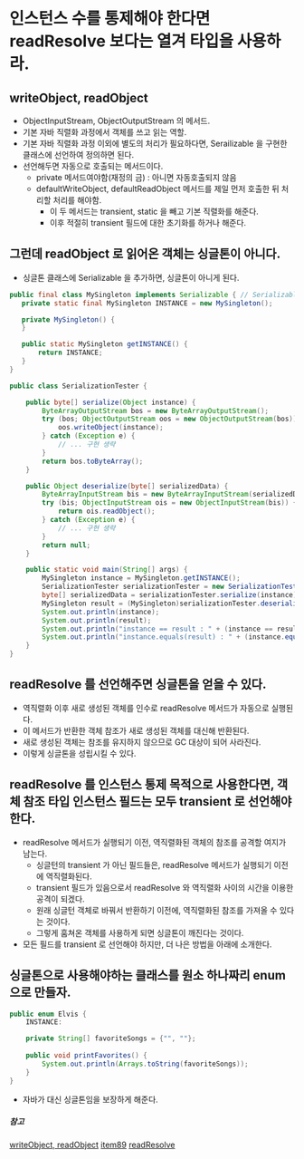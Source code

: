 # 인스턴스 수를 통제해야 한다면 readResolve 보다는 열겨 타입을 사용하라.

## writeObject, readObject
 - ObjectInputStream, ObjectOutputStream 의 메서드.
 - 기본 자바 직렬화 과정에서 객체를 쓰고 읽는 역할.
 - 기본 자바 직렬화 과정 이외에 별도의 처리가 필요하다면, Serailizable 을 구현한 클래스에 선언하여 정의하면 된다.
 - 선언해두면 자동으로 호출되는 메서드이다.
    - private 메서드여야함(재정의 금) : 아니면 자동호출되지 않음 
    - defaultWriteObject, defaultReadObject 메서드를 제일 먼저 호출한 뒤 처리할 처리를 해야함.
        - 이 두 메서드는 transient, static 을 빼고 기본 직렬화를 해준다.
        - 이후 적절히 transient 필드에 대한 초기화를 하거나 해준다.
        

## 그런데 readObject 로 읽어온 객체는 싱글톤이 아니다.
 - 싱글톤 클래스에 Serializable 을 추가하면, 싱글톤이 아니게 된다.
 ```java
public final class MySingleton implements Serializable { // Serializable
    private static final MySingleton INSTANCE = new MySingleton();

    private MySingleton() {
    }

    public static MySingleton getINSTANCE() {
        return INSTANCE;
    }
}
```

```java
public class SerializationTester {

    public byte[] serialize(Object instance) {
        ByteArrayOutputStream bos = new ByteArrayOutputStream();
        try (bos; ObjectOutputStream oos = new ObjectOutputStream(bos)) {
            oos.writeObject(instance);
        } catch (Exception e) {
            // ... 구현 생략
        }
        return bos.toByteArray();
    }

    public Object deserialize(byte[] serializedData) {
        ByteArrayInputStream bis = new ByteArrayInputStream(serializedData);
        try (bis; ObjectInputStream ois = new ObjectInputStream(bis)) {
            return ois.readObject();
        } catch (Exception e) {
            // ... 구현 생략
        }
        return null;
    }

    public static void main(String[] args) {
        MySingleton instance = MySingleton.getINSTANCE();
        SerializationTester serializationTester = new SerializationTester();
        byte[] serializedData = serializationTester.serialize(instance);
        MySingleton result = (MySingleton)serializationTester.deserialize(serializedData);
        System.out.println(instance);
        System.out.println(result);
        System.out.println("instance == result : " + (instance == result));
        System.out.println("instance.equals(result) : " + (instance.equals(result)));
    }
}
```

## readResolve 를 선언해주면 싱글톤을 얻을 수 있다.
 - 역직렬화 이후 새로 생성된 객체를 인수로 readResolve 메서드가 자동으로 실행된다.
 - 이 메서드가 반환한 객체 참조가 새로 생성된 객체를 대신해 반환된다.
 - 새로 생성된 객체는 참조를 유지하지 않으므로 GC 대상이 되어 사라진다.
 - 이렇게 싱글톤을 성립시킬 수 있다.
 
## readResolve 를 인스턴스 통제 목적으로 사용한다면, 객체 참조 타입 인스턴스 필드는 모두 transient 로 선언해야한다.
 - readResolve 메서드가 실행되기 이전, 역직렬화된 객체의 참조를 공격할 여지가 남는다.
    - 싱글턴의 transient 가 아닌 필드들은, readResolve 메서드가 실행되기 이전에 역직렬화된다.
    - transient 필드가 있음으로서 readResolve 와 역직렬화 사이의 시간을 이용한 공격이 되겠다.
    - 원래 싱글턴 객체로 바꿔서 반환하기 이전에, 역직렬화된 참조를 가져올 수 있다는 것이다.
    - 그렇게 훔쳐온 객체를 사용하게 되면 싱글톤이 깨진다는 것이다.
 - 모든 필드를 transient 로 선언해야 하지만, 더 나은 방법을 아래에 소개한다. 
    
## 싱글톤으로 사용해야하는 클래스를 원소 하나짜리 enum 으로 만들자.
```java
public enum Elvis {
    INSTANCE:

    private String[] favoriteSongs = {"", ""};
    
    public void printFavorites() {
        System.out.println(Arrays.toString(favoriteSongs));
    }
}
```
 - 자바가 대신 싱글톤임을 보장하게 해준다.



##### 참고
[writeObject, readObject](https://madplay.github.io/post/what-is-readobject-method-and-writeobject-method)
[item89](https://madplay.github.io/post/for-instance-control-prefer-enum-types-to-readresolve)
[readResolve](https://madplay.github.io/post/what-is-readresolve-method-and-writereplace-method)